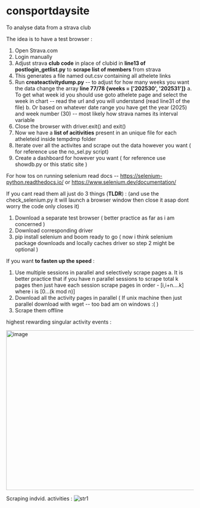 # consportdaysite

To analyse data from a strava club 

The idea is to have a test browser : 
1. Open Strava.com
2. Login manually
3. Adjust strava **club code** in place of clubid in **line13 of postlogin_getlist.py** to **scrape list of members** from strava
4. This generates a file named out.csv containing all athelete links
5. Run **createactivitydump.py** -- to adjust for how many weeks you want the data change the array **line 77/78 {weeks = ['202530', '202531']}**
   a. To get what week id you should use goto athelete page and select the week in chart -- read the url and you will understand (read line31 of the file)
   b. Or based on whatever date range you have get the year (2025) and week number (30) -- most likely how strava names its interval variable
6. Close the browser with driver.exit() and exit()
7. Now we have a **list of acitivities** present in an unique file for each atheleteid inside tempdmp folder
8. Iterate over all the activites and scrape out the data however you want ( for reference use the no_sel.py script)
9. Create a dashboard for however you want ( for reference use showdb.py or this static site )

For how tos on running selenium read docs -- https://selenium-python.readthedocs.io/ or https://www.selenium.dev/documentation/

If you cant read them all just do 3 things (**TLDR**) : (and use the check_selenium.py it will launch a browser window then close it asap dont worry the code only closes it)
1. Download a separate test browser ( better practice as far as i am concerned )
2. Download corresponding driver
3. pip install selenium and boom ready to go ( now i think selenium package downloads and locally caches driver so step 2 might be optional )

If you want **to fasten up the speed** :
1. Use multiple sessions in parallel and selectively scrape pages
   a. It is better practice that if you have n parallel sessions to scrape total k pages then just have each session scrape pages in order - [i,i+n....k] where i is [0...(k mod n)]
2. Download all the activity pages in parallel ( If unix machine then just parallel download with wget -- too bad am on windows :( )
3. Scrape them offline

highest rewarding singular activity events :

<img width="796" height="430" alt="image" src="https://github.com/user-attachments/assets/4b22b040-a003-47d8-b330-650d3ce912a7" />

Scraping indvid. activities : 
![str1](https://github.com/user-attachments/assets/86b7e29f-944d-4f52-a26f-fe1f6ef43472)
